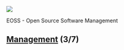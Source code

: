 ![](https://upload.wikimedia.org/wikipedia/commons/a/a2/BFH_Logo_deutsch.png)

EOSS - Open Source Software Management

## [Management](https://github.com/digital-sustainability/module-eoss/tree/main/docs/content/03) (3/7)